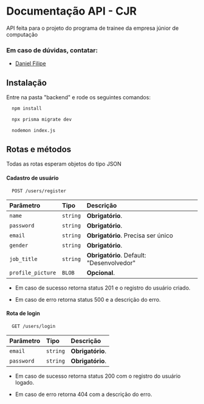 
# Documentação API - CJR

API feita para o projeto do programa de trainee da empresa júnior de computação




### Em caso de dúvidas, contatar:

- [Daniel Filipe](https://cjrteam.slack.com/team/U063EJKGZM3)


## Instalação

Entre na pasta "backend" e rode os seguintes comandos:

```bash
  npm install

  npx prisma migrate dev

  nodemon index.js
```
    
## Rotas e métodos

Todas as rotas esperam objetos do tipo JSON

#### Cadastro de usuário

```http
  POST /users/register
```

| Parâmetro   | Tipo       | Descrição                           |
| :---------- | :--------- | :---------------------------------- |
| `name` | `string` | **Obrigatório**. |
| `password` | `string` | **Obrigatório**. |
| `email` | `string` | **Obrigatório**. Precisa ser único |
| `gender` | `string` | **Obrigatório**. |
| `job_title` | `string` | **Obrigatório**. Default: "Desenvolvedor" |
| `profile_picture` | `BLOB` | **Opcional**. |

* Em caso de sucesso retorna status 201 e o registro do usuário criado.

* Em caso de erro retorna status 500 e a descrição do erro.

#### Rota de login

```http
  GET /users/login
```

| Parâmetro   | Tipo       | Descrição                                   |
| :---------- | :--------- | :------------------------------------------ |
| `email`      | `string` | **Obrigatório**. |
| `password`      | `string` | **Obrigatório**. |

* Em caso de sucesso retorna status 200 com o registro do usuário logado.

* Em caso de erro retorna 404 com a descrição do erro.

